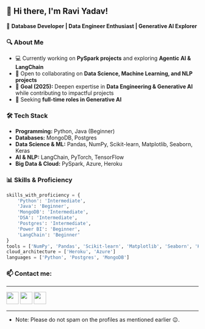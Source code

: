 ## 👋 Hi there, I'm Ravi Yadav!  

🚀 **Database Developer | Data Engineer Enthusiast | Generative AI Explorer**  

### 🔍 About Me  
- 💻 Currently working on **PySpark projects** and exploring **Agentic AI & LangChain**  
- 🤝 Open to collaborating on **Data Science, Machine Learning, and NLP projects**  
- 🎯 **Goal (2025):** Deepen expertise in **Data Engineering & Generative AI** while contributing to impactful projects  
- 🎯 Seeking **full-time roles in Generative AI**  

### 🛠️ Tech Stack  
- **Programming:** Python, Java (Beginner)  
- **Databases:** MongoDB, Postgres  
- **Data Science & ML:** Pandas, NumPy, Scikit-learn, Matplotlib, Seaborn, Keras  
- **AI & NLP:** LangChain, PyTorch, TensorFlow  
- **Big Data & Cloud:** PySpark, Azure, Heroku  

### 📊 Skills & Proficiency  
```python
skills_with_proficiency = {
    'Python': 'Intermediate',
    'Java': 'Beginner',
    'MongoDB': 'Intermediate',
    'DSA': 'Intermediate',
    'Postgres': 'Intermediate',
    'Power BI': 'Beginner',
    'LangChain': 'Beginner'
}
tools = ['NumPy', 'Pandas', 'Scikit-learn', 'Matplotlib', 'Seaborn', 'Keras', 'LangChain']
cloud_architecture = ['Heroku', 'Azure']
languages = ['Python', 'Postgres', 'MongoDB']
```

### 📫 Contact me:
***
[<img height="32" width="32" src="https://unpkg.com/simple-icons@v4/icons/linkedin.svg" />](https://www.linkedin.com/in/ravi-yadav-471508193/)                                 [<img height="32" width="32" src="https://unpkg.com/simple-icons@v4/icons/kaggle.svg" />](https://www.kaggle.com/raviyaduvansi)
[<img height="32" width="32" src="https://unpkg.com/simple-icons@v4/icons/twitter.svg" />](https://twitter.com/RaviYad94128356)
***
- Note: Please do not spam on the profiles as mentioned earlier 😉.




